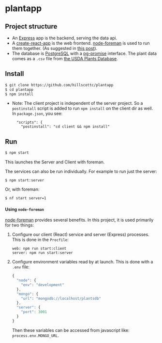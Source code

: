 # plantapp


## Project structure
- An [Express] app is the backend, serving the data api.
- A [create-react-app] is the web frontend. [node-foreman] is used to run them together. (As suggested in [this post]).
- The database is [PostgreSQL] with a [pg-promise] interface. The plant data comes as a `.csv` file from [the USDA Plants Database]. 

## Install
```sh
$ git clone https://github.com/hillscottc/plantapp
$ cd plantapp
$ npm install
```
- Note: The client project is independent of the server project. So a `postinstall` script is added to run `npm install` on the client dir as well. In `package.json`, you see:
    ```
      "scripts": {
        "postinstall": "cd client && npm install"
    ```

## Run
```sh
$ npm start
```
This launches the Server and Client with foreman.

The services can also be run individually. For example to run just the server:
```
$ npm start:server
```
Or, with foreman:
```sh
$ nf start server=1
```


#### Using `node-foreman`
[node-foreman] provides several benefits. In this project, it is used primarily for two things:
 
1. Configure our client (React) service and server (Express) processes. This is done in the `Procfile`:
    ```
    web: npm run start:client
    server: npm run start:server
    ```

2. Configure environment variables read by at launch. This is done with a `.env` file:
    ```javascript
    {
      "node": {
        "env": "development"
      },
      "mongo": {
        "url": "mongodb://localhost/plantsdb"
      },
      "server": {
        "port": 3001
      }
    }
    ```
    Then these variables can be accessed from javascript like: `process.env.MONGO_URL`.
 
[Express]: https://expressjs.com/   
[create-react-app]: https://github.com/facebookincubator/create-react-app 
[this post]: https://www.fullstackreact.com/articles/using-create-react-app-with-a-server/
[node-foreman]: http://strongloop.github.io/node-foreman/
[the USDA Plants Database]: https://plants.usda.gov/dl_all.html
[PostgreSQL]: https://www.postgresql.org/
[pg-promise]: https://github.com/vitaly-t/pg-promise

